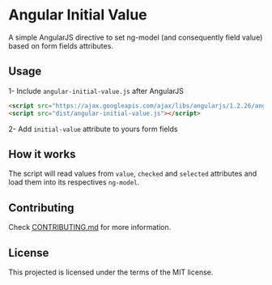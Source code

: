 # Angular Initial Value

A simple AngularJS directive to set ng-model (and consequently field value) based on form fields attributes.

## Usage

1- Include `angular-initial-value.js` after AngularJS
```html
<script src="https://ajax.googleapis.com/ajax/libs/angularjs/1.2.26/angular.min.js"></script>
<script src="dist/angular-initial-value.js"></script>
```

2- Add `initial-value` attribute to yours form fields

## How it works

The script will read values from `value`, `checked` and `selected` attributes and load them into its respectives `ng-model`.


## Contributing
Check [CONTRIBUTING.md](blob/master/CONTRIBUTING.md) for more information.

## License

This projected is licensed under the terms of the MIT license.